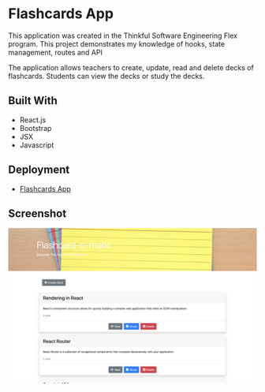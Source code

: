 # Flashcards App

This application was created in the Thinkful Software Engineering Flex program. This project demonstrates my knowledge of hooks, state management, routes and API

The application allows teachers to create, update, read and delete decks of flashcards. Students can view the decks or study the decks.

## Built With

- React.js
- Bootstrap
- JSX
- Javascript

## Deployment

- [Flashcards App](https://flashcards-wine.vercel.app/)

## Screenshot

![Screenshot](./src/images/screenshot_flash.png)
